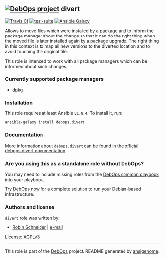 ## [![DebOps project](http://debops.org/images/debops-small.png)](http://debops.org) divert

<!-- This file was generated by Ansigenome. Do not edit this file directly but
     instead have a look at the files in the ./meta/ directory. -->

[![Travis CI](http://img.shields.io/travis/debops/ansible-divert.svg?style=flat)](http://travis-ci.org/debops/ansible-divert) [![test-suite](http://img.shields.io/badge/test--suite-ansible--divert-blue.svg?style=flat)](https://github.com/debops/test-suite/tree/master/ansible-divert/)  [![Ansible Galaxy](http://img.shields.io/badge/galaxy-debops.divert-660198.svg?style=flat)](https://galaxy.ansible.com/detail#/role/4668)

Allows to move files which were installed by a package and to inform the package manager about the change so that it can do the right thing when the moved file is later installed again by a package upgrade. The right thing in this context is to map all new versions to the diverted location and to avoid touching the original file.

This role is intended to work with all package managers which can be informed about such changes.

### Currently supported package managers

* [dpkg](https://en.wikipedia.org/wiki/Dpkg)

### Installation

This role requires at least Ansible `v1.8.4`. To install it, run:

```Shell
ansible-galaxy install debops.divert
```

### Documentation

More information about `debops.divert` can be found in the
[official debops.divert documentation](http://docs.debops.org/en/latest/ansible/roles/ansible-divert/docs/).



### Are you using this as a standalone role without DebOps?

You may need to include missing roles from the [DebOps common
playbook](https://github.com/debops/debops-playbooks/blob/master/playbooks/common.yml)
into your playbook.

[Try DebOps now](https://github.com/debops/debops) for a complete solution to run your Debian-based infrastructure.





### Authors and license

`divert` role was written by:
- [Robin Schneider](https://github.com/ypid) | [e-mail](mailto:ypid@riseup.net)

License: [AGPLv3](https://tldrlegal.com/license/gnu-general-public-license-v3-%28gpl-3%29)

***

This role is part of the [DebOps](http://debops.org/) project. README generated by [ansigenome](https://github.com/nickjj/ansigenome/).
